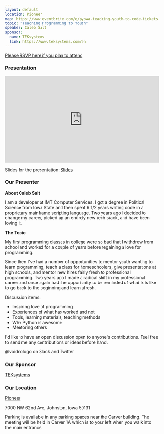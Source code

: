 ```yaml
---
layout: default
location: Pioneer
map: https://www.eventbrite.com/e/pyowa-teaching-youth-to-code-tickets-32325070155#map-target
topic: "Teaching Programming to Youth"
speaker: Caleb Salt
sponsor:
  name: TEKsystems
  link: https://www.teksystems.com/en
---
```


[Please RSVP here if you plan to attend](https://www.eventbrite.com/e/pyowa-teaching-youth-to-code-tickets-32325070155)


### Presentation

<div style="position:relative;height:0;padding-bottom:56.25%">
  <iframe src="https://www.youtube.com/embed/Sy_-SZGFpTI?ecver=2" width="640" height="360" frameborder="0" style="position:absolute;width:100%;height:100%;left:0" allowfullscreen></iframe>
</div>

Slides for the presentation:
[Slides](/static/pdf/TeachYouth.pdf)


### Our Presenter

__About Caleb Salt__

I am a developer at IMT Computer Services.  I got a degree in Political Science from Iowa State and then spent 6 1/2 years writing code in a proprietary mainframe scripting language.  Two years ago I decided to change my career, picked up an entirely new tech stack, and have been loving it.

__The Topic__

My first programming classes in college were so bad that I withdrew from school and worked for a couple of years before regaining a love for programming.

Since then I've had a number of opportunities to mentor youth wanting to learn programming, teach a class for homeschoolers, give presentations at high schools, and mentor new hires fairly fresh to professional programming.  Two years ago I made a radical shift in my professional career and once again had the opportunity to be reminded of what is is like to go back to the beginning and learn afresh.

Discussion items:

- Inspiring love of programming
- Experiences of what has worked and not
- Tools, learning materials, teaching methods
- Why Python is awesome
- Mentoring others

I'd like to have an open discussion open to anyone's contributions.
Feel free to send me any contributions or ideas before hand.

@voidnologo on Slack and Twitter


### Our Sponsor
[TEKsystems](https://www.teksystems.com/en)


### Our Location

[Pioneer](http://www.pioneer.com/)

7000 NW 62nd Ave, Johnston, Iowa 50131

Parking is available in any parking spaces near the Carver building. The meeting will be held in Carver 1A which is to your left when you walk into the main entrance.

